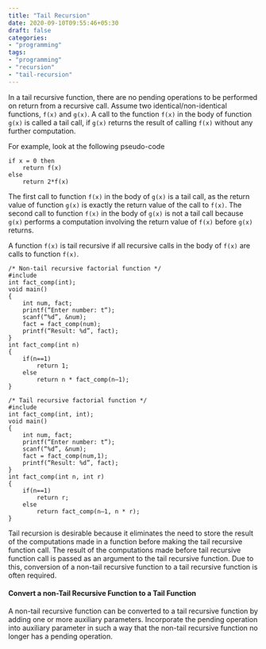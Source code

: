 ```yaml
---
title: "Tail Recursion"
date: 2020-09-10T09:55:46+05:30
draft: false
categories:
- "programming"
tags:
- "programming"
- "recursion"
- "tail-recursion"
---
```


In a tail recursive function, there are no pending operations to be performed on return from a recursive call. Assume two identical/non-identical functions, `f(x)` and `g(x)`. A call to the function `f(x)` in the body of function `g(x)` is called a tail call, if `g(x)` returns the result of calling `f(x)` without any further computation.


For example, look at the following pseudo-code

```
if x = 0 then
    return f(x)
else
    return 2*f(x)
```

The first call to function `f(x)` in the body of `g(x)` is a tail call, as the return value of function `g(x)` is exactly the return value of the call to `f(x)`. The second call to function `f(x)` in the body of `g(x)` is not a tail call because `g(x)` performs a computation involving the return value of `f(x)` before `g(x)` returns.


A function `f(x)` is tail recursive if all recursive calls in the body of `f(x)` are calls to function `f(x)`.

```
/* Non-tail recursive factorial function */
#include
int fact_comp(int);
void main()
{
    int num, fact;
    printf(“Enter number: t“);
    scanf(“%d”, &num);
    fact = fact_comp(num);
    printf(“Result: %d”, fact);
}
int fact_comp(int n)
{
    if(n==1)
        return 1;
    else
        return n * fact_comp(n–1);
}
```

```
/* Tail recursive factorial function */
#include
int fact_comp(int, int);
void main()
{
    int num, fact;
    printf(“Enter number: t“);
    scanf(“%d”, &num);
    fact = fact_comp(num,1);
    printf(“Result: %d”, fact);
}
int fact_comp(int n, int r)
{
    if(n==1)
        return r;
    else
        return fact_comp(n–1, n * r);
}
```

Tail recursion is desirable because it eliminates the need to store the result of the computations made in a function before making the tail recursive function call. The result of the computations made before tail recursive function call is passed as an argument to the tail recursive function. Due to this, conversion of a non-tail recursive function to a tail recursive function is often required.

#### Convert a non-Tail Recursive Function to a Tail Function

A non-tail recursive function can be converted to a tail recursive function by adding one or more auxiliary parameters. Incorporate the pending operation into auxiliary parameter in such a way that the non-tail recursive function no longer has a pending operation.
